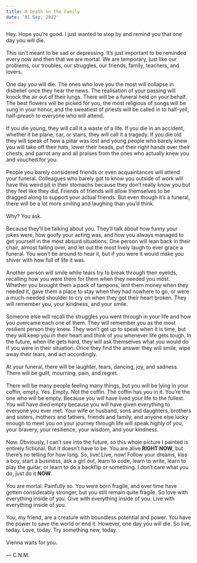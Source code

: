 ```yaml
--- 
title: A Death in the Family
date: '01 Sep, 2022'
--- 
```

Hey. Hope you’re good. I just wanted to stop by and remind you that one day you will die.  
<br>
This isn’t meant to be sad or depressing. It’s just important to be reminded every now and then that we are mortal. We are temporary, just like our problems, our troubles, our struggles, our friends, family, teachers, and lovers.  
<br>
One day you will die. The ones who love you the most will collapse in disbelief once they hear the news. The realisation of your passing will knock the air out of their lungs. There will be a funeral held on your behalf. The best flowers will be picked for you, the most religious of songs will be sung in your honor, and the sweatiest of priests will be called in to half-yell, half-preach to everyone who will attend.  
<br>
If you die young, they will call it a waste of a life. If you die in an accident, whether it be plane, car, or stairs, they will call it a tragedy. If you die old they will speak of how a pillar was lost and young people who barely knew you will take off their hats, lower their heads, put their right hands over their chests, and parrot any and all praises from the ones who actually knew you and vouched for you.  
<br>
People you barely considered friends or even acquaintances will attend your funeral. Colleagues who barely got to know you outside of work will have this weird pit in their stomachs because they don’t really know you but they feel like they did. Friends of friends will allow themselves to be dragged along to support your actual friends. But even though it’s a funeral, there will be a lot more smiling and laughing than you’d think.  
<br>
Why? You ask.  
<br>
Because they’ll be talking about you. They’ll talk about how funny your jokes were, how goofy your acting was, and how you always managed to get yourself in the most absurd situations. One person will lean back in their chair, almost falling over, and let out the most lively laugh to ever grace a funeral. You won’t be around to hear it, but if you were it would make you shiver with how full of life it was.  
<br>
Another person will smile while tears try to break through their eyelids, recalling how you were there for them when they needed you most. Whether you brought them a pack of tampons, lent them money when they needed it, gave them a place to stay when they had nowhere to go, or were a much-needed shoulder to cry on when they got their heart broken. They will remember you, your kindness, and your smile.  
<br>
Someone else will recall the struggles you went through in your life and how you overcame each one of them. They will remember you as the most resilient person they knew. They won’t get up to speak when it is time, but they will keep you in their heart and think of you whenever life gets tough. In the future, when life gets hard, they will ask themselves what you would do if you were in their situation. Once they find the answer they will smile, wipe away their tears, and act accordingly.  
<br>
At your funeral, there will be laughter, tears, dancing, joy, and sadness. There will be guilt, mourning, pain, and regret.  
<br>
There will be many people feeling many things, but you will be lying in your coffin, empty. Yes. Empty. Not the coffin. The coffin has you in it. You’re the one who will be empty. Because you will have lived your life to the fullest. You will have died empty because you will have given everything to everyone you ever met. Your wife or husband, sons and daughters, brothers and sisters, mothers and fathers, friends and family, and anyone else lucky enough to meet you on your journey through life will speak highly of you, your bravery, your resilience, your wisdom, and your kindness.  
<br>
Now. Obviously, I can’t see into the future, so this whole picture I painted is entirely fictional. But it doesn’t have to be. You are alive **RIGHT NOW**, but there’s no telling for how long. So, live! Live, now! Follow your dreams, kiss a boy, start a business, ask a girl out, learn to code, learn to write, learn to play the guitar, or learn to do a backflip or something. I don’t care what you do, just do it **NOW**.  
<br>
You are mortal. Painfully so. You were born fragile, and over time have gotten considerably stronger, but you still remain quite fragile. So love with everything inside of you. Give with everything inside of you. Live with everything inside of you.  
<br>
You, my friend, are a creature with boundless potential and power. You have the power to save the world or end it. However, one day you will die. So live, today. Love, today. Try something new, today.  
<br>
Vienna waits for you.  
<br>
— C.N.M.